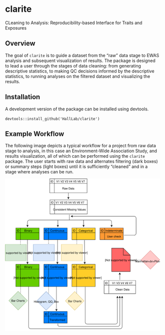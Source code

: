 # clarite
CLeaning to Analysis: Reproducibility-based Interface for Traits and Exposures

## Overview

The goal of `clarite` is to guide a dataset from the “raw” data stage to EWAS analysis and 
subsequent visualization of results. The package is designed to lead a user through the 
stages of data cleaning: from generating descriptive statistics, to making QC decisions 
informed by the descriptive statistics, to running analyses on the filtered dataset and 
visualizing the results.

## Installation

A development version of the package can be installed using devtools.

`devtools::install_github('HallLab/clarite')`

## Example Workflow

The following image depicts a typical workflow for a project from raw data stage to analysis, in this case an
Environment-Wide Association Study, and results visualization, all of which can be performed using the `clarite`
package. The user starts with raw data and alternates filtering (dark boxes) or summary steps (light boxes) until it is sufficiently “cleaned” and in a stage where analyses can be run.

![Image](https://github.com/RitchieLab/utility/blob/master/personal/ana/images/clariteworkflow.svg)
